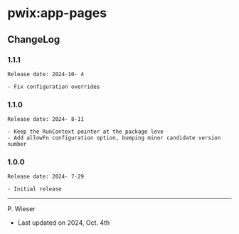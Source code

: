 # pwix:app-pages

## ChangeLog

### 1.1.1

    Release date: 2024-10- 4

    - Fix configuration overrides

### 1.1.0

    Release date: 2024- 8-11

    - Keep the RunContext pointer at the package leve
    - Add allowFn configuration option, bumping minor candidate version number

### 1.0.0

    Release date: 2024- 7-29

    - Initial release

---
P. Wieser
- Last updated on 2024, Oct. 4th
